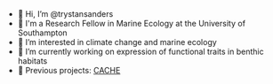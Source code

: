 ##

- 👋 Hi, I’m @trystansanders
- 🏢 I'm a Research Fellow in Marine Ecology at the University of Southampton
- 👀 I’m interested in climate change and marine ecology
- 🌱 I’m currently working on expression of functional traits in benthic habitats
- 🦪 Previous projects: [CACHE](https://cordis.europa.eu/project/id/605051)

<!---
trystansanders/trystansanders is a ✨ special ✨ repository because its `README.md` (this file) appears on your GitHub profile.
You can click the Preview link to take a look at your changes.
--->
